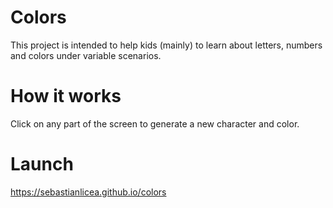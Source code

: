 # Colors
This project is intended to help kids (mainly) to learn about letters, numbers and colors under variable scenarios.

# How it works
Click on any part of the screen to generate a new character and color.

# Launch
https://sebastianlicea.github.io/colors
